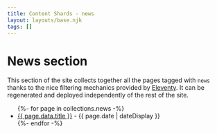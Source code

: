 ```yaml
---
title: Content Shards - news
layout: layouts/base.njk
tags: []
---
```


# News section

This section of the site collects together all the pages tagged with `news` thanks to the nice filtering mechanics provided by [Eleventy](https://11ty.io). It can be regenerated and deployed independently of the rest of the site.

<ul class="listing">
{%- for page in collections.news -%}
  <li>
    <a href="{{ page.url }}">{{ page.data.title }}</a> -
    <time datetime="{{ page.date }}">{{ page.date | dateDisplay }}</time>
  </li>
{%- endfor -%}
</ul>
